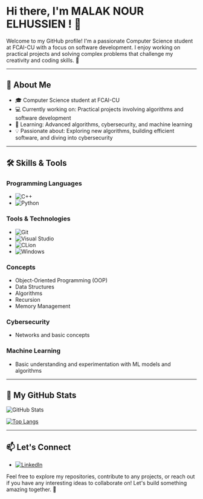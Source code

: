 # Hi there, I'm MALAK NOUR ELHUSSIEN ! 👋

Welcome to my GitHub profile! I'm a passionate Computer Science student at FCAI-CU with a focus on software development. I enjoy working on practical projects and solving complex problems that challenge my creativity and coding skills. 🚀

---

## 🚀 About Me
- 🎓 Computer Science student at FCAI-CU
- 💻 Currently working on: Practical projects involving algorithms and software development
- 🌱 Learning: Advanced algorithms, cybersecurity, and machine learning
- 💡 Passionate about: Exploring new algorithms, building efficient software, and diving into cybersecurity

---

## 🛠️ Skills & Tools
### Programming Languages
- ![C++](https://img.shields.io/badge/-C%2B%2B-00599C?style=flat&logo=c%2B%2B&logoColor=white)
- ![Python](https://img.shields.io/badge/-Python-3776AB?style=flat&logo=python&logoColor=white)

### Tools & Technologies
- ![Git](https://img.shields.io/badge/-Git-F05032?style=flat&logo=git&logoColor=white)
- ![Visual Studio](https://img.shields.io/badge/-Visual%20Studio-5C2D91?style=flat&logo=visual-studio&logoColor=white)
- ![CLion](https://img.shields.io/badge/-CLion-000000?style=flat&logo=clion&logoColor=white)
- ![Windows](https://img.shields.io/badge/-Windows-0078D6?style=flat&logo=windows&logoColor=white)

### Concepts
- Object-Oriented Programming (OOP)
- Data Structures
- Algorithms
- Recursion
- Memory Management

### Cybersecurity
- Networks and basic concepts

### Machine Learning
- Basic understanding and experimentation with ML models and algorithms

---

## 🌟 My GitHub Stats
![GitHub Stats](https://github-readme-stats.vercel.app/api?username=Malaknourr&show_icons=true&theme=radical)

[![Top Langs](https://github-readme-stats.vercel.app/api/top-langs/?username=Malaknourr&layout=compact&theme=radical)](https://github.com/anuraghazra/github-readme-stats)

---


## 📫 Let's Connect
- [![LinkedIn](https://img.shields.io/badge/-LinkedIn-0A66C2?style=flat&logo=linkedin&logoColor=white)](https://linkedin.com/in/malaknourr)

Feel free to explore my repositories, contribute to any projects, or reach out if you have any interesting ideas to collaborate on! Let's build something amazing together. 🤝
